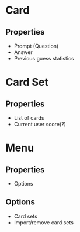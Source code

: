 # Card
## Properties
- Prompt (Question)
- Answer
- Previous guess statistics

# Card Set
## Properties
- List of cards
- Current user score(?) 

# Menu
## Properties
- Options

## Options
- Card sets
- Import/remove card sets